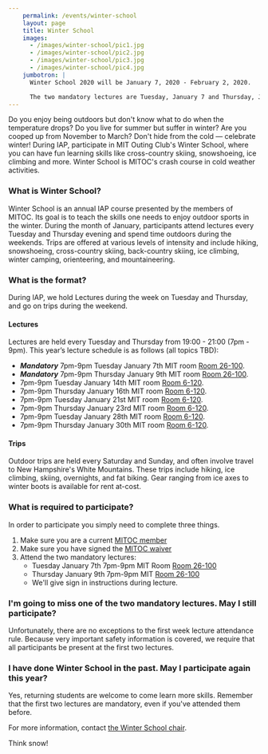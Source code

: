 ```yaml
---
    permalink: /events/winter-school
    layout: page
    title: Winter School
    images:
      - /images/winter-school/pic1.jpg
      - /images/winter-school/pic2.jpg
      - /images/winter-school/pic3.jpg
      - /images/winter-school/pic4.jpg
    jumbotron: |
      Winter School 2020 will be January 7, 2020 - February 2, 2020.

      The two mandatory lectures are Tuesday, January 7 and Thursday, January 9 from 19:00 - 21:00 (7pm - 9pm) in [26-100](https://whereis.mit.edu?q=26-100).
---
```


Do you enjoy being outdoors but don't know what to do when the temperature drops? Do you live for summer but suffer in winter? Are you cooped up from November to March? Don't hide from the cold — celebrate winter! During IAP, participate in MIT Outing Club's Winter School, where you can have fun learning skills like cross-country skiing, snowshoeing, ice climbing and more. Winter School is MITOC's crash course in cold weather activities.

### What is Winter School?

Winter School is an annual IAP course presented by the members of MITOC. Its goal is to teach the skills one needs to enjoy outdoor sports in the winter. During the month of January, participants attend lectures every Tuesday and Thursday evening and spend time outdoors during the weekends. Trips are offered at various levels of intensity and include hiking, snowshoeing, cross-country skiing, back-country skiing, ice climbing, winter camping, orienteering, and mountaineering.

### What is the format?

During IAP, we hold Lectures during the week on Tuesday and Thursday, and go on trips during the weekend.

#### Lectures

Lectures are held every Tuesday and Thursday from 19:00 - 21:00 (7pm - 9pm). This year’s lecture schedule is as follows (all topics TBD):

*   **_Mandatory_** 7pm-9pm Tuesday January 7th MIT room [Room 26-100](https://whereis.mit.edu?q=26-100).
*   **_Mandatory_** 7pm-9pm Thursday January 9th MIT room [Room 26-100](https://whereis.mit.edu?q=26-100).
*   7pm-9pm Tuesday January 14th MIT room [Room 6-120](https://whereis.mit.edu?q=6-120).
*   7pm-9pm Thursday January 16th MIT room [Room 6-120](https://whereis.mit.edu?q=6-120).
*   7pm-9pm Tuesday January 21st MIT room [Room 6-120](https://whereis.mit.edu?q=6-120).
*   7pm-9pm Thursday January 23rd MIT room [Room 6-120](https://whereis.mit.edu?q=6-120).
*   7pm-9pm Tuesday January 28th MIT room [Room 6-120](https://whereis.mit.edu?q=6-120).
*   7pm-9pm Thursday January 30th MIT room [Room 6-120](https://whereis.mit.edu?q=6-120).

#### Trips

Outdoor trips are held every Saturday and Sunday, and often involve travel to New Hampshire's White Mountains. These trips include hiking, ice climbing, skiing, overnights, and fat biking. Gear ranging from ice axes to winter boots is available for rent at-cost.

### What is required to participate?

In order to participate you simply need to complete three things.

1.  Make sure you are a current [MITOC member](https://mitoc-trips.mit.edu/profile/membership/)
2.  Make sure you have signed the [MITOC waiver](https://mitoc-trips.mit.edu/profile/waiver/)
3.  Attend the two mandatory lectures:
    *   Tuesday January 7th 7pm-9pm MIT Room [Room 26-100](https://whereis.mit.edu?q=26-100)
    *   Thursday January 9th 7pm-9pm MIT [Room 26-100](https://whereis.mit.edu?q=26-100)
    *   We'll give sign in instructions during lecture.

### I'm going to miss one of the two mandatory lectures. May I still participate?

Unfortunately, there are no exceptions to the first week lecture attendance rule. Because very important safety information is covered, we require that all participants be present at the first two lectures.

### I have done Winter School in the past. May I participate again this year?

Yes, returning students are welcome to come learn more skills. Remember that the first two lectures are mandatory, even if you've attended them before.

For more information, contact [the Winter School chair](mailto:ws-chair@mit.edu).

Think snow!
